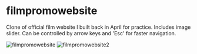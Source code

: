 # filmpromowebsite
Clone of official film website I built back in April for practice. Includes image slider. Can be controlled by arrow keys and 'Esc' for faster navigation. 


![filmpromowebsite](https://user-images.githubusercontent.com/40566364/46091775-c8626b00-c1b3-11e8-809b-8209eb3b1093.jpg)
![filmpromowebsite2](https://user-images.githubusercontent.com/40566364/46091782-c9939800-c1b3-11e8-86a5-2ec321bb3bf2.jpg)

